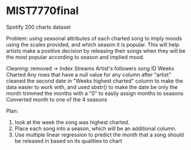 # MIST7770final

Spotify 200 charts dataset

Problem: using seasonal attributes of each charted song to imply moods using the scales provided, and which season it is popular. This will help artists make a positive decision by releasing their songs when they will be the most popular according to season and implied mood. 

Cleaning: 
removed ->
  Index
  Streams
  Artist's followers
  song ID
  Weeks Charted
  Any rows that have a null value for any column after "artist"
cleaned the second date in "Weeks highest charted" column to make the data easier to work with, and used sbstr() to make the date be only the month
trimmed the months with a "0" to easily assign months to seasons
Converted month to one of the 4 seasons

Plan: 
1. look at the week the song was highest charted.
2. Place each song into a season, which will be an additional column.
3. Use multiple linear regression to predict the month that a song should be released in based on its qualities to chart
